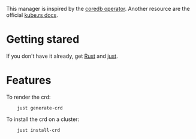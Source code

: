 This manager is inspired by the [coredb operator](https://github.com/CoreDB-io/coredb/tree/main/coredb-operator).
Another resource are the official [kube.rs docs](https://kube.rs/controllers/intro/).

# Getting stared
If you don't have it already, get [Rust](https://forge.rust-lang.org/infra/other-installation-methods.html#other-ways-to-install-rustup) and [just](https://github.com/casey/just#packages).

# Features
To render the crd:

```
    just generate-crd
```

To install the crd on a cluster:

```
    just install-crd
```


